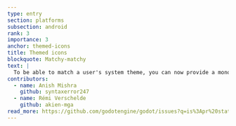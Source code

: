 ```yaml
---
type: entry
section: platforms
subsection: android
rank: 3
importance: 3
anchor: themed-icons
title: Themed icons
blockquote: Matchy-matchy
text: |
  To be able to match a user's system theme, you can now provide a monochrome icon for your app on export, which will then automatically be re-colored for them. This is a simple way to enchance your app's native feel.
contributors:
  - name: Anish Mishra
    github: syntaxerror247
  - name: Rémi Verschelde
    github: akien-mga
read_more: https://github.com/godotengine/godot/issues?q=is%3Apr%20state%3Amerged%2097517%2099378
---
```

